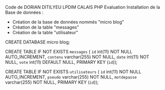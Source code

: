 Code de DORIAN DITILYEU LPDIM CALAIS
PHP Evaluation
Installation de la Base de données :
 - Création de la base de données nommés "micro blog"
 - Création de la table "messages"
 - Création de la table "utilisateur"
 
CREATE DATABASE micro blog;
 
CREATE TABLE IF NOT EXISTS `messages` (
  `id` int(11) NOT NULL AUTO_INCREMENT,
  `contenu` varchar(255) NOT NULL,
  `date` int(11) NOT NULL,
  `vote` int(11) DEFAULT NULL,
  PRIMARY KEY (`id`));

CREATE TABLE IF NOT EXISTS `utilisateurs` (
  `id` int(11) NOT NULL AUTO_INCREMENT,
  `pseudo` varchar(255) NOT NULL,
  `motdepasse` varchar(255) NOT NULL,
  PRIMARY KEY (`id`));
